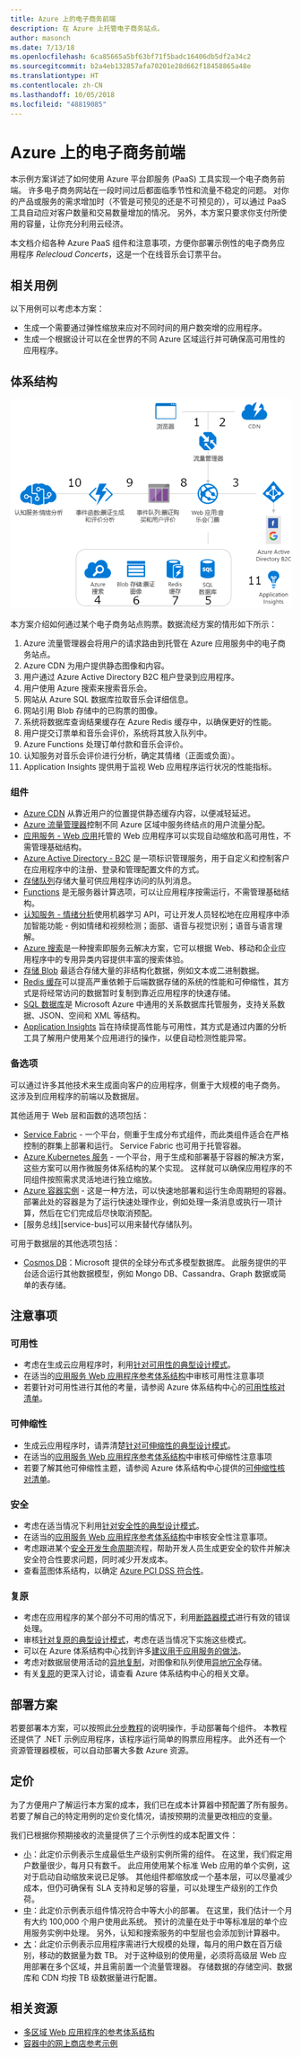 ```yaml
---
title: Azure 上的电子商务前端
description: 在 Azure 上托管电子商务站点。
author: masonch
ms.date: 7/13/18
ms.openlocfilehash: 6ca85665a5bf63bf71f5badc16406db5df2a34c2
ms.sourcegitcommit: b2a4eb132857afa70201e28d662f18458865a48e
ms.translationtype: HT
ms.contentlocale: zh-CN
ms.lasthandoff: 10/05/2018
ms.locfileid: "48819085"
---
```

# <a name="an-e-commerce-front-end-on-azure"></a>Azure 上的电子商务前端

本示例方案详述了如何使用 Azure 平台即服务 (PaaS) 工具实现一个电子商务前端。 许多电子商务网站在一段时间过后都面临季节性和流量不稳定的问题。 对你的产品或服务的需求增加时（不管是可预见的还是不可预见的），可以通过 PaaS 工具自动应对客户数量和交易数量增加的情况。 另外，本方案只要求你支付所使用的容量，让你充分利用云经济。

本文档介绍各种 Azure PaaS 组件和注意事项，方便你部署示例性的电子商务应用程序 *Relecloud Concerts*，这是一个在线音乐会订票平台。

## <a name="relevant-use-cases"></a>相关用例

以下用例可以考虑本方案：

* 生成一个需要通过弹性缩放来应对不同时间的用户数突增的应用程序。
* 生成一个根据设计可以在全世界的不同 Azure 区域运行并可确保高可用性的应用程序。

## <a name="architecture"></a>体系结构

![适用于电子商务应用程序的示例性方案体系结构][architecture]

本方案介绍如何通过某个电子商务站点购票。数据流经方案的情形如下所示：

1. Azure 流量管理器会将用户的请求路由到托管在 Azure 应用服务中的电子商务站点。
2. Azure CDN 为用户提供静态图像和内容。
3. 用户通过 Azure Active Directory B2C 租户登录到应用程序。
4. 用户使用 Azure 搜索来搜索音乐会。
5. 网站从 Azure SQL 数据库拉取音乐会详细信息。 
6. 网站引用 Blob 存储中的已购票的图像。
7. 系统将数据库查询结果缓存在 Azure Redis 缓存中，以确保更好的性能。
8. 用户提交订票单和音乐会评价，系统将其放入队列中。
9. Azure Functions 处理订单付款和音乐会评价。
10. 认知服务对音乐会评价进行分析，确定其情绪（正面或负面）。
11. Application Insights 提供用于监视 Web 应用程序运行状况的性能指标。

### <a name="components"></a>组件

* [Azure CDN][docs-cdn] 从靠近用户的位置提供静态缓存内容，以便减轻延迟。
* [Azure 流量管理器][docs-traffic-manager]控制不同 Azure 区域中服务终结点的用户流量分配。
* [应用服务 - Web 应用][docs-webapps]托管的 Web 应用程序可以实现自动缩放和高可用性，不需管理基础结构。
* [Azure Active Directory - B2C][docs-b2c] 是一项标识管理服务，用于自定义和控制客户在应用程序中的注册、登录和管理配置文件的方式。
* [存储队列][docs-storage-queues]存储大量可供应用程序访问的队列消息。
* [Functions][docs-functions] 是无服务器计算选项，可以让应用程序按需运行，不需管理基础结构。
* [认知服务 - 情绪分析][docs-sentiment-analysis]使用机器学习 API，可让开发人员轻松地在应用程序中添加智能功能 - 例如情绪和视频检测；面部、语音与视觉识别；语音与语言理解。
* [Azure 搜索][docs-search]是一种搜索即服务云解决方案，它可以根据 Web、移动和企业应用程序中的专用异类内容提供丰富的搜索体验。
* [存储 Blob][docs-storage-blobs] 最适合存储大量的非结构化数据，例如文本或二进制数据。
* [Redis 缓存][docs-redis-cache]可以提高严重依赖于后端数据存储的系统的性能和可伸缩性，其方式是将经常访问的数据暂时复制到靠近应用程序的快速存储。
* [SQL 数据库][docs-sql-database]是 Microsoft Azure 中通用的关系数据库托管服务，支持关系数据、JSON、空间和 XML 等结构。
* [Application Insights][docs-application-insights] 旨在持续提高性能与可用性，其方式是通过内置的分析工具了解用户使用某个应用进行的操作，以便自动检测性能异常。

### <a name="alternatives"></a>备选项

可以通过许多其他技术来生成面向客户的应用程序，侧重于大规模的电子商务。 这涉及到应用程序的前端以及数据层。

其他适用于 Web 层和函数的选项包括：

* [Service Fabric][docs-service-fabric] - 一个平台，侧重于生成分布式组件，而此类组件适合在严格控制的群集上部署和运行。 Service Fabric 也可用于托管容器。
* [Azure Kubernetes 服务][docs-kubernetes-service] - 一个平台，用于生成和部署基于容器的解决方案，这些方案可以用作微服务体系结构的某个实现。 这样就可以确保应用程序的不同组件按照需求灵活地进行独立缩放。
* [Azure 容器实例][docs-container-instances] - 这是一种方法，可以快速地部署和运行生命周期短的容器。 部署此处的容器是为了运行快速处理作业，例如处理一条消息或执行一项计算，然后在它们完成后尽快取消预配。
* [服务总线][service-bus]可以用来替代存储队列。

可用于数据层的其他选项包括：

* [Cosmos DB](/azure/cosmos-db/introduction)：Microsoft 提供的全球分布式多模型数据库。 此服务提供的平台适合运行其他数据模型，例如 Mongo DB、Cassandra、Graph 数据或简单的表存储。

## <a name="considerations"></a>注意事项

### <a name="availability"></a>可用性

* 考虑在生成云应用程序时，利用[针对可用性的典型设计模式][design-patterns-availability]。
* 在适当的[应用服务 Web 应用程序参考体系结构][app-service-reference-architecture]中审核可用性注意事项
* 若要针对可用性进行其他的考量，请参阅 Azure 体系结构中心的[可用性核对清单][availability]。

### <a name="scalability"></a>可伸缩性

* 生成云应用程序时，请弄清楚[针对可伸缩性的典型设计模式][design-patterns-scalability]。
* 在适当的[应用服务 Web 应用程序参考体系结构][app-service-reference-architecture]中审核可伸缩性注意事项
* 若要了解其他可伸缩性主题，请参阅 Azure 体系结构中心提供的[可伸缩性核对清单][scalability]。

### <a name="security"></a>安全

* 考虑在适当情况下利用[针对安全性的典型设计模式][design-patterns-security]。
* 在适当的[应用服务 Web 应用程序参考体系结构][app-service-reference-architecture]中审核安全性注意事项。
* 考虑跟进某个[安全开发生命周期][secure-development]流程，帮助开发人员生成更安全的软件并解决安全符合性要求问题，同时减少开发成本。
* 查看蓝图体系结构，以确定 [Azure PCI DSS 符合性][pci-dss-blueprint]。

### <a name="resiliency"></a>复原

* 考虑在应用程序的某个部分不可用的情况下，利用[断路器模式][circuit-breaker]进行有效的错误处理。
* 审核[针对复原的典型设计模式][design-patterns-resiliency]，考虑在适当情况下实施这些模式。
* 可以在 Azure 体系结构中心找到许多[建议用于应用服务的做法][resiliency-app-service]。
* 考虑对数据层使用活动的[异地复制][sql-geo-replication]，对图像和队列使用[异地冗余][storage-geo-redudancy]存储。
* 有关[复原][resiliency]的更深入讨论，请查看 Azure 体系结构中心的相关文章。

## <a name="deploy-the-scenario"></a>部署方案

若要部署本方案，可以按照此[分步教程][end-to-end-walkthrough]的说明操作，手动部署每个组件。 本教程还提供了 .NET 示例应用程序，该程序运行简单的购票应用程序。 此外还有一个资源管理器模板，可以自动部署大多数 Azure 资源。

## <a name="pricing"></a>定价

为了方便用户了解运行本方案的成本，我们已在成本计算器中预配置了所有服务。 若要了解自己的特定用例的定价变化情况，请按预期的流量更改相应的变量。

我们已根据你预期接收的流量提供了三个示例性的成本配置文件：

* [小][small-pricing]：此定价示例表示生成最低生产级别实例所需的组件。 在这里，我们假定用户数量很少，每月只有数千。 此应用使用某个标准 Web 应用的单个实例，这对于启动自动缩放来说已足够。 其他组件都缩放成一个基本层，可以尽量减少成本，但仍可确保有 SLA 支持和足够的容量，可以处理生产级别的工作负荷。
* [中][medium-pricing]：此定价示例表示组件情况符合中等大小的部署。 在这里，我们估计一个月有大约 100,000 个用户使用此系统。 预计的流量在处于中等标准层的单个应用服务实例中处理。 另外，认知和搜索服务的中型层也会添加到计算器中。
* [大][large-pricing]：此定价示例表示应用程序需进行大规模的处理，每月的用户数在百万级别，移动的数据量为数 TB。 对于这种级别的使用量，必须将高级层 Web 应用部署在多个区域，并且需前置一个流量管理器。 存储数据的存储空间、数据库和 CDN 均按 TB 级数据量进行配置。

## <a name="related-resources"></a>相关资源

* [多区域 Web 应用程序的参考体系结构][multi-region-web-app]
* [容器中的网上商店参考示例][microservices-ecommerce]

<!-- links -->
[architecture]: ./media/architecture-ecommerce-scenario.png
[small-pricing]: https://azure.com/e/90fbb6a661a04888a57322985f9b34ac
[medium-pricing]: https://azure.com/e/38d5d387e3234537b6859660db1c9973
[large-pricing]: https://azure.com/e/f07f99b6c3134803a14c9b43fcba3e2f
[app-service-reference-architecture]: ../../reference-architectures/app-service-web-app/basic-web-app.md
[availability]: /azure/architecture/checklist/availability
[circuit-breaker]: /azure/architecture/patterns/circuit-breaker
[design-patterns-availability]: /azure/architecture/patterns/category/availability
[design-patterns-resiliency]: /azure/architecture/patterns/category/resiliency
[design-patterns-scalability]: /azure/architecture/patterns/category/performance-scalability
[design-patterns-security]: /azure/architecture/patterns/category/security
[docs-application-insights]: /azure/application-insights/app-insights-overview
[docs-b2c]: /azure/active-directory-b2c/active-directory-b2c-overview
[docs-cdn]: /azure/cdn/cdn-overview
[docs-container-instances]: /azure/container-instances/
[docs-kubernetes-service]: /azure/aks/
[docs-functions]: /azure/azure-functions/functions-overview
[docs-redis-cache]: /azure/redis-cache/cache-overview
[docs-search]: /azure/search/search-what-is-azure-search
[docs-service-fabric]: /azure/service-fabric/
[docs-sentiment-analysis]: /azure/cognitive-services/welcome
[docs-sql-database]: /azure/sql-database/sql-database-technical-overview
[docs-storage-blobs]: /azure/storage/blobs/storage-blobs-introduction
[docs-storage-queues]: /azure/storage/queues/storage-queues-introduction
[docs-traffic-manager]: /azure/traffic-manager/traffic-manager-overview
[docs-webapps]: /azure/app-service/app-service-web-overview
[end-to-end-walkthrough]: https://github.com/Azure/fta-customerfacingapps/tree/master/ecommerce/articles
[microservices-ecommerce]: https://github.com/dotnet-architecture/eShopOnContainers
[multi-region-web-app]: /azure/architecture/reference-architectures/app-service-web-app/multi-region
[pci-dss-blueprint]: /azure/security/blueprints/payment-processing-blueprint
[resiliency-app-service]: /azure/architecture/checklist/resiliency-per-service#app-service
[resiliency]: /azure/architecture/checklist/resiliency
[scalability]: /azure/architecture/checklist/scalability
[secure-development]: https://www.microsoft.com/SDL/process/design.aspx
[sql-geo-replication]: /azure/sql-database/sql-database-geo-replication-overview
[storage-geo-redudancy]: /azure/storage/common/storage-redundancy-grs
